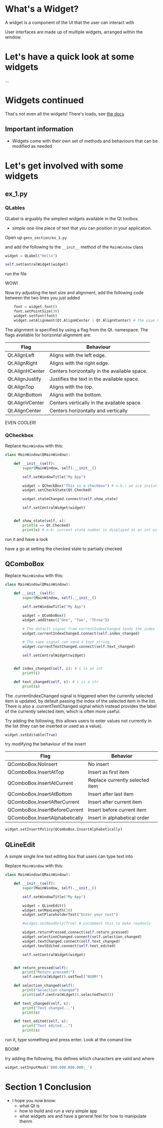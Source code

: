 # What's a Widget?

A widget is a component of the UI that the user can interact with

User interfaces are made up of multiple widgets, arranged within the window

# Let's have a quick look at some widgets

...

# Widgets continued

That's not even all the widgets! There's loads, see [the docs](https://doc.qt.io/qtforpython-5/PySide2/QtWidgets/index.html#module-PySide2.QtWidgets)

## Important information
- Widgets come with their own set of methods and behaviours that can be modified as needed

# Let's get involved with some widgets
## ex_1.py
### QLables

QLabel is arguably the simplest widgets available in the Qt toolbox. 
- simple one-line piece of text that you can position in your application.

Open up `gens_section/ex_1.py`

and add the following to the `__init__` method of  the `MainWindow` class

```python
widget = QLabel("Hello")

self.setCentralWidget(widget)
```

run the file

WOW!

Now try adjusting the text size and alignment, add the following code between the two lines you just added

```python
    font = widget.font()
    font.setPointSize(30)
    widget.setFont(font)
    widget.setAlignment(Qt.AlignHCenter | Qt.AlignVCenter) # the pipe here combines alignment flags
```

The alignment is specified by using a flag from the Qt. namespace. The flags available for horizontal alignment are:

| Flag	           | Behaviour                                    |
|-----------------|----------------------------------------------|
| Qt.AlignLeft	   | Aligns with the left edge.                   |
| Qt.AlignRight	  | Aligns with the right edge.                  |
| Qt.AlignHCenter	 | Centers horizontally in the available space. |
| Qt.AlignJustify	 | Justifies the text in the available space.   |
|Qt.AlignTop|	Aligns with the top.|
|Qt.AlignBottom|	Aligns with the bottom.|
|Qt.AlignVCenter|	Centers vertically in the available space.|
|Qt.AlignCenter|	Centers horizontally and vertically|

EVEN COOLER!

### QCheckbox

Replace `MainWindow` with this:

```python
class MainWindow(QMainWindow):

    def __init__(self):
        super(MainWindow, self).__init__()

        self.setWindowTitle("My App")

        widget = QCheckBox("This is a checkbox") # n.b.: we are instatiating the checkbox with a label, this isn't mandatory but it's handy
        widget.setCheckState(Qt.Checked)

        widget.stateChanged.connect(self.show_state)

        self.setCentralWidget(widget)


    def show_state(self, s):
        print(s == Qt.Checked)
        print(s) # n.b: current state number is displayed as an int with checked = 2, unchecked = 0, and partially checked = 1
```

run it and have a look

have a go at setting the checked state to partially checked

## QComboBox

Replace `MainWindow` with this:

```python
class MainWindow(QMainWindow):

    def __init__(self):
        super(MainWindow, self).__init__()

        self.setWindowTitle("My App")

        widget = QComboBox()
        widget.addItems(["One", "Two", "Three"])

        # The default signal from currentIndexChanged sends the index
        widget.currentIndexChanged.connect(self.index_changed)

        # The same signal can send a text string
        widget.currentTextChanged.connect(self.text_changed)

        self.setCentralWidget(widget)


    def index_changed(self, i): # i is an int
        print(i)

    def text_changed(self, s): # s is a str
        print(s)
```

The .currentIndexChanged signal is triggered when the currently selected item is updated, by default passing the index of the selected item in the list. There is also a .currentTextChanged signal which instead provides the label of the currently selected item, which is often more useful.

Try adding the following, this allows users to enter values not currently in the list (they can be inserted or used as a value).

```python
widget.setEditable(True)
```

try modifying the behaviour of the insert

|Flag|	Behavior|
|-----|-----|
|QComboBox.NoInsert|	No insert|
|QComboBox.InsertAtTop|	Insert as first item|
|QComboBox.InsertAtCurrent|	Replace currently selected item|
|QComboBox.InsertAtBottom|	Insert after last item|
|QComboBox.InsertAfterCurrent|	Insert after current item|
|QComboBox.InsertBeforeCurrent|	Insert before current item|
|QComboBox.InsertAlphabetically|	Insert in alphabetical order|

```python
widget.setInsertPolicy(QComboBox.InsertAlphabetically)
```

## QLineEdit
A simple single line text editing box that users can type text into

Replace `MainWindow` with this:

```python
class MainWindow(QMainWindow):

    def __init__(self):
        super(MainWindow, self).__init__()

        self.setWindowTitle("My App")

        widget = QLineEdit()
        widget.setMaxLength(10)
        widget.setPlaceholderText("Enter your text")

        #widget.setReadOnly(True) # uncomment this to make readonly

        widget.returnPressed.connect(self.return_pressed)
        widget.selectionChanged.connect(self.selection_changed)
        widget.textChanged.connect(self.text_changed)
        widget.textEdited.connect(self.text_edited)

        self.setCentralWidget(widget)


    def return_pressed(self):
        print("Return pressed!")
        self.centralWidget().setText("BOOM!")

    def selection_changed(self):
        print("Selection changed")
        print(self.centralWidget().selectedText())

    def text_changed(self, s):
        print("Text changed...")
        print(s)

    def text_edited(self, s):
        print("Text edited...")
        print(s)
```

run it, type something and press enter. Look at the comand line

BOOM!

try adding the following, this defines which characters are valid and where

```python
widget.setInputMask('000.000.000.000;_')
```

# Section 1 Conclusion
- I hope you now know:
  - what Qt is
  - how to build and run a very simple app
  - what widgets are and have a general feel for how to manipulate thenm
